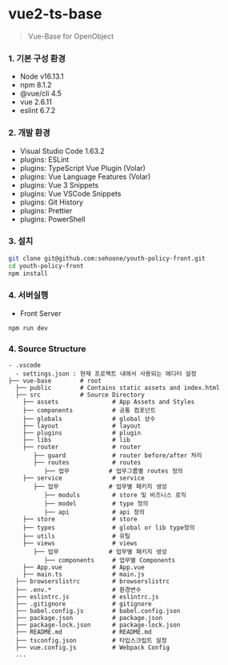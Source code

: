# vue2-ts-base
> Vue-Base for OpenObject

### 1. 기본 구성 환경 
- Node v16.13.1
- npm 8.1.2
- @vue/cli 4.5
- vue 2.6.11
- eslint 6.7.2


### 2. 개발 환경
- Visual Studio Code 1.63.2
- plugins: ESLint
- plugins: TypeScript Vue Plugin (Volar)
- plugins: Vue Language Features (Volar)
- plugins: Vue 3 Snippets
- plugins: Vue VSCode Snippets
- plugins: Git History
- plugins: Prettier
- plugins: PowerShell


### 3. 설치
```sh
git clone git@github.com:sehoone/youth-policy-front.git
cd youth-policy-front
npm install

```

### 4. 서버실행
- Front Server
```sh
npm run dev
```

### 4. Source Structure

```
- .vscode
  - settings.json : 현재 프로젝트 내에서 사용되는 에디터 설정
├── vue-base        # root
  ├── public        # Contains static assets and index.html
  ├── src           # Source Directory
    ├── assets               # App Assets and Styles
    ├── components           # 공통 컴포넌트
    ├── globals              # global 상수
    ├── layout               # layout
    ├── plugins              # plugin
    ├── libs                 # lib
    ├── router               # router
       ├── guard             # router before/after 처리
       ├── routes            # routes
          ├── 업무           # 업무그룹별 routes 정의
    ├── service              # service
       ├── 업무              # 업무별 패키지 생성
          ├── moduls         # store 및 비즈니스 로직
          ├── model          # type 정의
          ├── api            # api 정의
    ├── store                # store
    ├── types                # global or lib type정의
    ├── utils                # 유틸
    ├── views                # views
       ├── 업무              # 업무별 패키지 생성
          ├── components     # 업무별 Components
    ├── App.vue              # App.vue
    ├── main.ts              # main.js
  ├── browserslistrc         # browserslistrc
  ├── .env.*                 # 환경변수
  ├── eslintrc.js            # eslintrc.js
  ├── .gitignore             # gitignore
  ├── babel.config.js        # babel.config.json 
  ├── package.json           # package.json
  ├── package-lock.json      # package-lock.json
  ├── README.md              # README.md
  ├── tsconfig.json          # 타입스크립트 설정
  ├── vue.config.js          # Webpack Config
  ...

```
